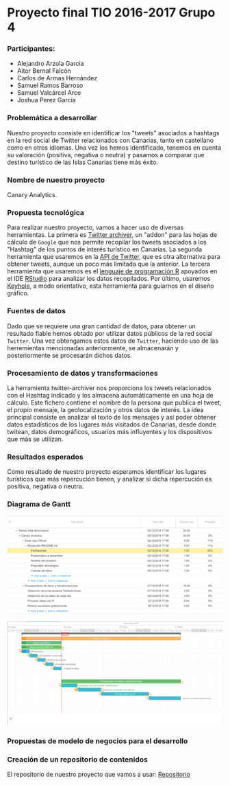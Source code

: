 # Proyecto final TIO 2016-2017 Grupo 4

### Participantes:

* Alejandro Arzola García
* Aitor Bernal Falcón
* Carlos de Armas Hernández
* Samuel Ramos Barroso
* Samuel Valcárcel Arce
* Joshua Perez García

### Problemática a desarrollar

Nuestro proyecto consiste en identificar los "tweets" asociados a hashtags en la red social de Twitter relacionados con Canarias, tanto en castellano como en otros idiomas. Una vez los hemos identificado, tenemos en cuenta su valoración (positiva, negativa o neutra) y pasamos a comparar que destino turístico de las Islas Canarias tiene más éxito.

### Nombre de nuestro proyecto

Canary Analytics.

### Propuesta tecnológica

Para realizar nuestro proyecto, vamos a hacer uso de diversas herramientas. La primera es [Twitter archiver](https://chrome.google.com/webstore/detail/twitter-archiver/pkanpfekacaojdncfgbjadedbggbbphi), un "addon" para las hojas de cálculo de ```Google``` que nos permite recopilar los tweets asociados a los "Hashtag" de los puntos de interés turístico en Canarias. La segunda herramienta que usaremos en la [API de Twitter](https://dev.twitter.com/rest/public), que es otra alternativa para obtener tweets, aunque un poco más limitada que la anterior. La tercera herramienta que usaremos es el [lenguaje de programación R](https://www.r-project.org/) apoyados en el IDE [RStudio](https://www.rstudio.com/) para analizar los datos recopilados. Por último, usaremos [Keyhole](http://keyhole.co/), a modo orientativo, esta herramienta para guiarnos en el diseño gráfico.

### Fuentes de datos

Dado que se requiere una gran cantidad de datos, para obtener un resultado fiable hemos obtado por utilizar datos públicos de la red social ```Twitter```. Una vez obtengamos estos datos de ```Twitter```, haciendo uso de las herremientas mencionadas anteriormente, se almacenarán y posteriormente se procesarán dichos datos.


### Procesamiento de datos y transformaciones

La herramienta twitter-archiver nos proporciona los tweets relacionados con el Hashtag indicado y los almacena automáticamente en una hoja de cálculo. Este fichero contiene el nombre de la persona que publica el tweet, el propio mensaje, la geolocalización y otros datos de interés. La idea principal consiste en analizar el texto de los mensajes y así poder obtener datos estadísticos de los lugares más visitados de Canarias, desde donde twitean, datos demográficos, usuarios más influyentes y los dispositivos que más se utilizan.

### Resultados esperados

Como resultado de nuestro proyecto esperamos identificar los lugares turísticos que más repercución tienen, y analizar si dicha repercución es positiva, negativa o neutra.

### Diagrama de Gantt

![Gantt](./img/gantt1.png)

![Gantt](./img/gantt2.png)

### Propuestas de modelo de negocios para el desarrollo



### Creación de un repositorio de contenidos

El repositorio de nuestro proyecto que vamos a usar: [Repositorio](https://github.com/Grupo-3-TIO/proyecto-final-tio)
